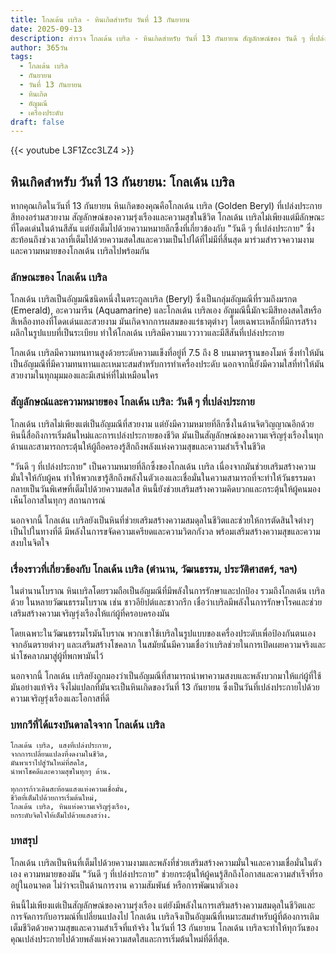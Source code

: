 ```yaml
---
title: โกลเด้น เบริล - หินเกิดสำหรับ วันที่ 13 กันยายน
date: 2025-09-13
description: สำรวจ โกลเด้น เบริล - หินเกิดสำหรับ วันที่ 13 กันยายน สัญลักษณ์ของ วันดี ๆ ที่เปล่งประกาย มาเรียนรู้ความหมายลึกซึ้งของหินพิเศษนี้
author: 365วัน
tags:
  - โกลเด้น เบริล
  - กันยายน
  - วันที่ 13 กันยายน
  - หินเกิด
  - อัญมณี
  - เครื่องประดับ
draft: false
---
```


{{< youtube L3F1Zcc3LZ4 >}}

## หินเกิดสำหรับ วันที่ 13 กันยายน: โกลเด้น เบริล

หากคุณเกิดในวันที่ 13 กันยายน หินเกิดของคุณคือโกลเด้น เบริล (Golden Beryl) ที่เปล่งประกายสีทองอร่ามสวยงาม สัญลักษณ์ของความรุ่งเรืองและความสุขในชีวิต โกลเด้น เบริลไม่เพียงแต่มีลักษณะที่โดดเด่นในด้านสีสัน แต่ยังเต็มไปด้วยความหมายลึกซึ้งที่เกี่ยวข้องกับ "วันดี ๆ ที่เปล่งประกาย" ซึ่งสะท้อนถึงช่วงเวลาที่เต็มไปด้วยความสดใสและความเป็นไปได้ที่ไม่มีที่สิ้นสุด มาร่วมสำรวจความงามและความหมายของโกลเด้น เบริลไปพร้อมกัน

### ลักษณะของ โกลเด้น เบริล

โกลเด้น เบริลเป็นอัญมณีชนิดหนึ่งในตระกูลเบริล (Beryl) ซึ่งเป็นกลุ่มอัญมณีที่รวมถึงมรกต (Emerald), อะความารีน (Aquamarine) และโกลเด้น เบริลเอง อัญมณีนี้มักจะมีสีทองสดใสหรือสีเหลืองทองที่โดดเด่นและสวยงาม มันเกิดจากการผสมของแร่ธาตุต่างๆ โดยเฉพาะเหล็กที่มีการสร้างผลึกในรูปแบบที่เป็นระเบียบ ทำให้โกลเด้น เบริลมีความแวววาวและมีสีสันที่เปล่งประกาย

โกลเด้น เบริลมีความทนทานสูงด้วยระดับความแข็งที่อยู่ที่ 7.5 ถึง 8 บนมาตรฐานของโมห์ ซึ่งทำให้มันเป็นอัญมณีที่มีความทนทานและเหมาะสมสำหรับการทำเครื่องประดับ นอกจากนี้ยังมีความใสที่ทำให้มันสวยงามในทุกมุมมองและมีเสน่ห์ที่ไม่เหมือนใคร

### สัญลักษณ์และความหมายของ โกลเด้น เบริล: วันดี ๆ ที่เปล่งประกาย

โกลเด้น เบริลไม่เพียงแต่เป็นอัญมณีที่สวยงาม แต่ยังมีความหมายที่ลึกซึ้งในด้านจิตวิญญาณอีกด้วย หินนี้สื่อถึงการเริ่มต้นใหม่และการเปล่งประกายของชีวิต มันเป็นสัญลักษณ์ของความเจริญรุ่งเรืองในทุกด้านและสามารถกระตุ้นให้ผู้ถือครองรู้สึกถึงพลังแห่งความสุขและความสำเร็จในชีวิต

"วันดี ๆ ที่เปล่งประกาย" เป็นความหมายที่ลึกซึ้งของโกลเด้น เบริล เนื่องจากมันช่วยเสริมสร้างความมั่นใจให้กับผู้คน ทำให้พวกเขารู้สึกถึงพลังในตัวเองและเชื่อมั่นในความสามารถที่จะทำให้วันธรรมดากลายเป็นวันพิเศษที่เต็มไปด้วยความสดใส หินนี้ยังช่วยเสริมสร้างความคิดบวกและกระตุ้นให้ผู้คนมองเห็นโอกาสในทุกๆ สถานการณ์

นอกจากนี้ โกลเด้น เบริลยังเป็นหินที่ช่วยเสริมสร้างความสมดุลในชีวิตและช่วยให้การตัดสินใจต่างๆ เป็นไปในทางที่ดี มีพลังในการขจัดความเครียดและความวิตกกังวล พร้อมเสริมสร้างความสุขและความสงบในจิตใจ

### เรื่องราวที่เกี่ยวข้องกับ โกลเด้น เบริล (ตำนาน, วัฒนธรรม, ประวัติศาสตร์, ฯลฯ)

ในตำนานโบราณ หินเบริลโดยรวมถือเป็นอัญมณีที่มีพลังในการรักษาและปกป้อง รวมถึงโกลเด้น เบริลด้วย ในหลายวัฒนธรรมโบราณ เช่น ชาวอียิปต์และชาวกรีก เชื่อว่าเบริลมีพลังในการรักษาโรคและช่วยเสริมสร้างความเจริญรุ่งเรืองให้แก่ผู้ที่ครอบครองมัน

โดยเฉพาะในวัฒนธรรมโรมันโบราณ พวกเขาใช้เบริลในรูปแบบของเครื่องประดับเพื่อป้องกันตนเองจากอันตรายต่างๆ และเสริมสร้างโชคลาภ ในสมัยนั้นมีความเชื่อว่าเบริลช่วยในการเปิดเผยความจริงและนำโชคลาภมาสู่ผู้ที่พกพามันไว้

นอกจากนี้ โกลเด้น เบริลยังถูกมองว่าเป็นอัญมณีที่สามารถนำพาความสงบและพลังบวกมาให้แก่ผู้ที่ใช้มันอย่างแท้จริง จึงไม่แปลกที่มันจะเป็นหินเกิดของวันที่ 13 กันยายน ซึ่งเป็นวันที่เปล่งประกายไปด้วยความเจริญรุ่งเรืองและโอกาสที่ดี

### บทกวีที่ได้แรงบันดาลใจจาก โกลเด้น เบริล

```
โกลเด้น เบริล, แสงที่เปล่งประกาย,
จากการเปลี่ยนแปลงที่งดงามในชีวิต,
มันพาเราไปสู่วันใหม่ที่สดใส,
นำพาโชคดีและความสุขในทุกๆ ด้าน.

ทุกการก้าวเดินสะท้อนแสงแห่งความเชื่อมั่น,
ชีวิตที่เต็มไปด้วยการเริ่มต้นใหม่,
โกลเด้น เบริล, หินแห่งความเจริญรุ่งเรือง,
ยกระดับจิตใจให้เต็มไปด้วยแสงสว่าง.
```

### บทสรุป

โกลเด้น เบริลเป็นหินที่เต็มไปด้วยความงามและพลังที่ช่วยเสริมสร้างความมั่นใจและความเชื่อมั่นในตัวเอง ความหมายของมัน "วันดี ๆ ที่เปล่งประกาย" ช่วยกระตุ้นให้ผู้คนรู้สึกถึงโอกาสและความสำเร็จที่รออยู่ในอนาคต ไม่ว่าจะเป็นด้านการงาน ความสัมพันธ์ หรือการพัฒนาตัวเอง

หินนี้ไม่เพียงแต่เป็นสัญลักษณ์ของความรุ่งเรือง แต่ยังมีพลังในการเสริมสร้างความสมดุลในชีวิตและการจัดการกับอารมณ์ที่เปลี่ยนแปลงไป โกลเด้น เบริลจึงเป็นอัญมณีที่เหมาะสมสำหรับผู้ที่ต้องการเติมเต็มชีวิตด้วยความสุขและความสำเร็จที่แท้จริง ในวันที่ 13 กันยายน โกลเด้น เบริลจะทำให้ทุกวันของคุณเปล่งประกายไปด้วยพลังแห่งความสดใสและการเริ่มต้นใหม่ที่ดีที่สุด.